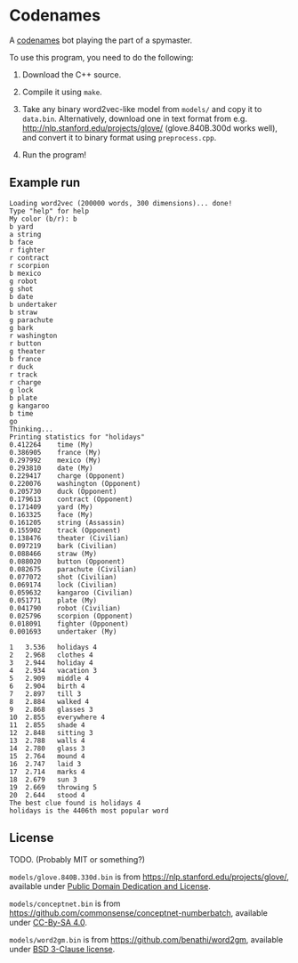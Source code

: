 # Codenames
A [codenames](http://czechgames.com/en/codenames/) bot playing the part of a spymaster.

To use this program, you need to do the following:

1. Download the C++ source.

2. Compile it using `make`.

3. Take any binary word2vec-like model from `models/` and copy it to `data.bin`.
   Alternatively, download one in text format from e.g. http://nlp.stanford.edu/projects/glove/ (glove.840B.300d works well), and convert it to binary format using `preprocess.cpp`.

4. Run the program!

## Example run
```
Loading word2vec (200000 words, 300 dimensions)... done!
Type "help" for help
My color (b/r): b
b yard
a string
b face
r fighter
r contract
r scorpion
b mexico
g robot
g shot
b date
b undertaker
b straw
g parachute
g bark
r washington
r button
g theater
b france
r duck
r track
r charge
g lock
b plate
g kangaroo
b time
go
Thinking...
Printing statistics for "holidays"
0.412264	time (My)
0.386905	france (My)
0.297992	mexico (My)
0.293810	date (My)
0.229417	charge (Opponent)
0.220076	washington (Opponent)
0.205730	duck (Opponent)
0.179613	contract (Opponent)
0.171409	yard (My)
0.163325	face (My)
0.161205	string (Assassin)
0.155902	track (Opponent)
0.138476	theater (Civilian)
0.097219	bark (Civilian)
0.088466	straw (My)
0.088020	button (Opponent)
0.082675	parachute (Civilian)
0.077072	shot (Civilian)
0.069174	lock (Civilian)
0.059632	kangaroo (Civilian)
0.051771	plate (My)
0.041790	robot (Civilian)
0.025796	scorpion (Opponent)
0.018091	fighter (Opponent)
0.001693	undertaker (My)

1	3.536	holidays 4
2	2.968	clothes 4
3	2.944	holiday 4
4	2.934	vacation 3
5	2.909	middle 4
6	2.904	birth 4
7	2.897	till 3
8	2.884	walked 4
9	2.868	glasses 3
10	2.855	everywhere 4
11	2.855	shade 4
12	2.848	sitting 3
13	2.788	walls 4
14	2.780	glass 3
15	2.764	mound 4
16	2.747	laid 3
17	2.714	marks 4
18	2.679	sun 3
19	2.669	throwing 5
20	2.644	stood 4
The best clue found is holidays 4
holidays is the 4406th most popular word
```

## License

TODO. (Probably MIT or something?)

`models/glove.840B.330d.bin` is from https://nlp.stanford.edu/projects/glove/, available under [Public Domain Dedication and License](https://opendatacommons.org/licenses/pddl/1.0/).

`models/conceptnet.bin` is from https://github.com/commonsense/conceptnet-numberbatch, available under [CC-By-SA 4.0](https://creativecommons.org/licenses/by-sa/4.0/).

`models/word2gm.bin` is from https://github.com/benathi/word2gm, available under [BSD 3-Clause license](https://opensource.org/licenses/BSD-3-Clause).

